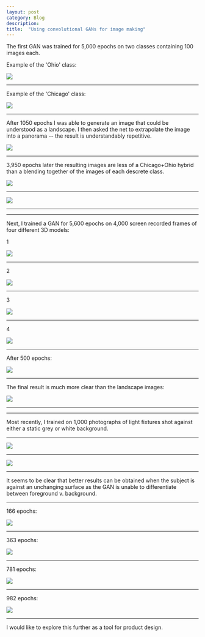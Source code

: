 ```yaml
---
layout: post
category: Blog 
description: 
title:  "Using convolutional GANs for image making"
---
```


The first GAN was trained for 5,000 epochs on two classes containing 100 images each.

Example of the 'Ohio' class:

![]({{site.baseurl}}/assets/img/ohio1.jpg)

<hr>

Example of the 'Chicago' class:

![]({{site.baseurl}}/assets/img/chicago1.jpg)

<hr>

After 1050 epochs I was able to generate an image that could be understood as a landscape. I then asked the net to extrapolate the image into a panorama -- the result is understandably repetitive.

![]({{site.baseurl}}/assets/img/moving_InProgress1.png)

<hr>

3,950 epochs later the resulting images are less of a Chicago+Ohio hybrid than a blending together of the images of each descrete class.

![]({{site.baseurl}}/assets/img/1_ne1x_ne4x.png)

<hr>

![]({{site.baseurl}}/assets/img/2_ne1x_ne4x.png)

<hr>
<hr>

Next, I trained a GAN for 5,600 epochs on 4,000 screen recorded frames of four different 3D models:

1

![]({{site.baseurl}}/assets/img/3d1.png)

<hr>

2

![]({{site.baseurl}}/assets/img/3d2.png)

<hr>

3

![]({{site.baseurl}}/assets/img/3d3.png)

<hr>

4

![]({{site.baseurl}}/assets/img/3d4.png)

<hr>

After 500 epochs:

![]({{site.baseurl}}/assets/img/3d_InProgress.png)

<hr>

The final result is much more clear than the landscape images:

![]({{site.baseurl}}/assets/img/10_ne1x_ne4x.png)

<hr>
<hr>

Most recently, I trained on 1,000 photographs of light fixtures shot against either a static grey or white background.

<hr>

![]({{site.baseurl}}/assets/img/lighting1.jpg)

<hr>

![]({{site.baseurl}}/assets/img/lighting2.JPG)

<hr>

It seems to be clear that better results can be obtained when the subject is against an unchanging surface as the GAN is unable to differentiate between foreground v. background.

<hr>

166 epochs:

![]({{site.baseurl}}/assets/img/lighting166.png)

<hr>

363 epochs:

![]({{site.baseurl}}/assets/img/lighting363.png)

<hr>

781 epochs:

![]({{site.baseurl}}/assets/img/lighting781.png)

<hr>

982 epochs:

![]({{site.baseurl}}/assets/img/lighting982.png)

<hr>

I would like to explore this further as a tool for product design.
